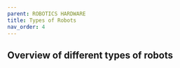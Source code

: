 ```yaml
---
parent: ROBOTICS HARDWARE
title: Types of Robots
nav_order: 4
---
```



 Overview of different types of robots
--------------------------------------------------------------------------------

